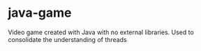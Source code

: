 # java-game
 Video game created with Java with no external libraries. Used to consolidate the understanding of threads
